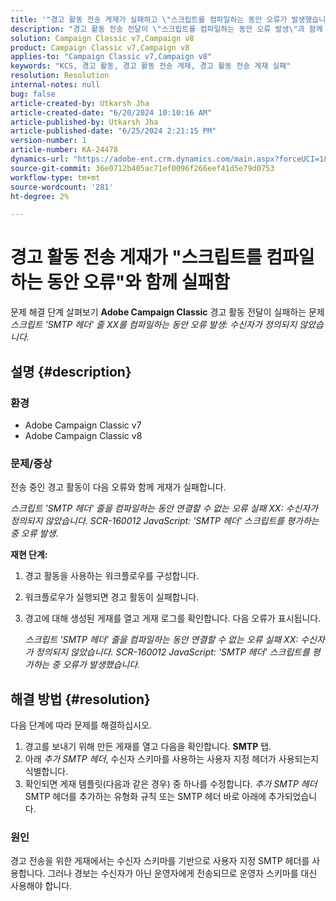 ```yaml
---
title: '"경고 활동 전송 게재가 실패하고 \"스크립트를 컴파일하는 동안 오류가 발생했습니다\"'
description: "경고 활동 전송 전달이 \"스크립트를 컴파일하는 동안 오류 발생\"과 함께 실패하는 Adobe Campaign Classic 문제를 해결하는 방법을 알아봅니다."
solution: Campaign Classic v7,Campaign v8
product: Campaign Classic v7,Campaign v8
applies-to: "Campaign Classic v7,Campaign v8"
keywords: "KCS, 경고 활동, 경고 활동 전송 게재, 경고 활동 전송 게재 실패"
resolution: Resolution
internal-notes: null
bug: false
article-created-by: Utkarsh Jha
article-created-date: "6/20/2024 10:10:16 AM"
article-published-by: Utkarsh Jha
article-published-date: "6/25/2024 2:21:15 PM"
version-number: 1
article-number: KA-24478
dynamics-url: "https://adobe-ent.crm.dynamics.com/main.aspx?forceUCI=1&pagetype=entityrecord&etn=knowledgearticle&id=e9bae346-ed2e-ef11-840a-00224809e160"
source-git-commit: 36e0712b405ac71ef0096f266eef41d5e79d0753
workflow-type: tm+mt
source-wordcount: '281'
ht-degree: 2%

---
```


# 경고 활동 전송 게재가 &quot;스크립트를 컴파일하는 동안 오류&quot;와 함께 실패함


문제 해결 단계 살펴보기 <b>Adobe Campaign Classic</b> 경고 활동 전달이 실패하는 문제 *스크립트 &#39;SMTP 헤더&#39; 줄 XX를 컴파일하는 동안 오류 발생: 수신자가 정의되지 않았습니다.*

## 설명 {#description}


### 환경

- Adobe Campaign Classic v7
- Adobe Campaign Classic v8


### 문제/증상

전송 중인 경고 활동이 다음 오류와 함께 게재가 실패합니다.

*스크립트 &#39;SMTP 헤더&#39; 줄을 컴파일하는 동안 연결할 수 없는 오류 실패 XX: 수신자가 정의되지 않았습니다. SCR-160012 JavaScript: &#39;SMTP 헤더&#39; 스크립트를 평가하는 중 오류 발생*.

<b>재현 단계:</b>

1. 경고 활동을 사용하는 워크플로우를 구성합니다.
2. 워크플로우가 실행되면 경고 활동이 실패합니다.
3. 경고에 대해 생성된 게재를 열고 게재 로그를 확인합니다. 다음 오류가 표시됩니다.

   *스크립트 &#39;SMTP 헤더&#39; 줄을 컴파일하는 동안 연결할 수 없는 오류 실패 XX: 수신자가 정의되지 않았습니다. SCR-160012 JavaScript: &#39;SMTP 헤더&#39; 스크립트를 평가하는 중 오류가 발생했습니다.*



## 해결 방법 {#resolution}


다음 단계에 따라 문제를 해결하십시오.

1. 경고를 보내기 위해 만든 게재를 열고 다음을 확인합니다. <b>SMTP</b> 탭.
2. 아래 *추가 SMTP 헤더*, 수신자 스키마를 사용하는 사용자 지정 헤더가 사용되는지 식별합니다.
3. 확인되면 게재 템플릿(다음과 같은 경우) 중 하나를 수정합니다. *추가 SMTP 헤더* SMTP 헤더를 추가하는 유형화 규칙 또는 SMTP 헤더 바로 아래에 추가되었습니다.




### 원인

경고 전송을 위한 게재에서는 수신자 스키마를 기반으로 사용자 지정 SMTP 헤더를 사용합니다. 그러나 경보는 수신자가 아닌 운영자에게 전송되므로 운영자 스키마를 대신 사용해야 합니다.
